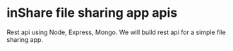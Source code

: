 # inShare file sharing app apis

Rest api using Node, Express, Mongo.
We will build rest api for a simple file sharing app. 
